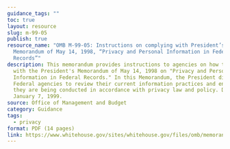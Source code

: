 ```yaml
---
guidance_tags: ""
toc: true
layout: resource
slug: m-99-05
publish: true
resource_name: "OMB M-99-05: Instructions on complying with President’s
  Memorandum of May 14, 1998, “Privacy and Personal Information in Federal
  Records”"
description: This memorandum provides instructions to agencies on how to comply
  with the President's Memorandum of May 14, 1998 on "Privacy and Personal
  Information in Federal Records." In this Memorandum, the President directed
  Federal agencies to review their current information practices and ensure that
  they are being conducted in accordance with privacy law and policy. Dated
  January 7, 1999.
source: Office of Management and Budget
category: Guidance
tags:
  - privacy
format: PDF (14 pages)
link: https://www.whitehouse.gov/sites/whitehouse.gov/files/omb/memoranda/1999/m99_05.pdf
---
```

